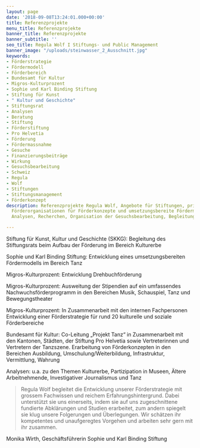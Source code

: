 ```yaml
---
layout: page
date: '2018-09-08T13:24:01.000+00:00'
title: Referenzprojekte
menu_title: Referenzprojekte
banner_title: Referenzprojekte
banner_subtitle: ''
seo_title: Regula Wolf I Stiftungs- und Public Management
banner_image: "/uploads/steinwasser_2_Ausschnitt.jpg"
keywords:
- Förderstrategie
- Fördermodell
- Förderbereich
- Bundesamt für Kultur
- Migros-Kulturprozent
- Sophie und Karl Binding Stiftung
- Stiftung für Kunst
- " Kultur und Geschichte"
- Stiftungsrat
- Analysen
- Beratung
- Stiftung
- Förderstiftung
- Pro Helvetia
- Förderung
- Fördermassnahme
- Gesuche
- Finanzierungsbeiträge
- Wirkung
- Gesuchsbearbeitung
- Schweiz
- Regula
- Wolf
- Stiftungen
- Stiftungsmanagement
- Förderkonzept
description: Referenzprojekte Regula Wolf, Angebote für Stiftungen, private und öffentliche
  Förderorganisationen für Förderkonzepte und umsetzungsbereite Fördermassnahmen,
  Analysen, Recherchen, Organisation der Gesuchsbearbeitung, Begleitung der Neupositionierung

---
```

Stiftung für Kunst, Kultur und Geschichte (SKKG): Begleitung des Stiftungsrats beim Aufbau der Förderung im Bereich Kulturerbe

Sophie und Karl Binding Stiftung: Entwicklung eines umsetzungsbereiten Fördermodells im Bereich Tanz

Migros-Kulturprozent: Entwicklung Drehbuchförderung

Migros-Kulturprozent: Ausweitung der Stipendien auf ein umfassendes Nachwuchsförderprogramm in den Bereichen Musik, Schauspiel, Tanz und Bewegungstheater

Migros-Kulturprozent: In Zusammenarbeit mit den internen Fachpersonen Entwicklung einer Förderstrategie für rund 20 kulturelle und soziale Förderbereiche

Bundesamt für Kultur: Co-Leitung „Projekt Tanz“ in Zusammenarbeit mit den Kantonen, Städten, der Stiftung Pro Helvetia sowie Vertreterinnen und Vertretern der Tanzszene. Erarbeitung von Förderkonzepten in den Bereichen Ausbildung, Umschulung/Weiterbildung, Infrastruktur, Vermittlung, Wahrung

Analysen: u.a. zu den Themen Kulturerbe, Partizipation in Museen, Ältere Arbeitnehmende, Investigativer Journalismus und Tanz

> Regula Wolf begleitet die Entwicklung unserer Förderstrategie mit grossem Fachwissen und reichem Erfahrungshintergrund. Dabei unterstützt sie uns einerseits, indem sie auf uns zugeschnittene fundierte Abklärungen und Studien erarbeitet, zum andern spiegelt sie klug unsere Folgerungen und Überlegungen. Wir schätzen ihr kompetentes und unaufgeregtes Vorgehen und arbeiten sehr gern mit ihr zusammen.

Monika Wirth, Geschäftsführerin Sophie und Karl Binding Stiftung